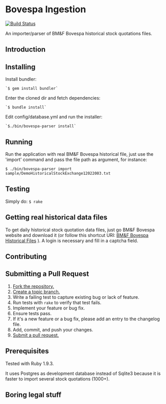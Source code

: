 
Bovespa Ingestion
=============
[![Build Status](https://travis-ci.org/seixasfelipe/bovespa-ingestion.png?branch=master)](https://travis-ci.org/seixasfelipe/bovespa-ingestion)

An importer/parser of BM&F Bovespa historical stock quotations files.

Introduction
------------

Installing
----------

Install bundler:

	`$ gem install bundler`

Enter the cloned dir and fetch dependencies:

	`$ bundle install`

Edit config/database.yml and run the installer:

    `$./bin/bovespa-parser install`

Running
-------

Run the application with real BM&F Bovespa historical file, just use the 'import' command and pass the file path as argument, for instance:

  `$ ./bin/bovespa-parser import sample/DemoHistoricalStockExchange12022003.txt`
	
Testing
-------

Simply do:
  `$ rake`

Getting real historical data files
----------------------------------

To get daily historical stock quotation data files, just go BM&F Bovespa website and download it (or follow this shortcut URI: [BM&F Bovespa Historical Files](http://www.bmfbovespa.com.br/shared/iframe.aspx?idioma=pt-br&url=http://www.bmfbovespa.com.br/pt-br/cotacoes-historicas/FormSeriesHistoricas.asp) ). A login is necessary and fill in a captcha field.

Contributing
------------

## Submitting a Pull Request

1. [Fork the repository.][fork]
2. [Create a topic branch.][branch]
3. Write a failing test to capture existing bug or lack of feature.
4. Run tests with `rake` to verify that test fails.
5. Implement your feature or bug fix.
6. Ensure tests pass.
7. If it's a new feature or a bug fix, please add an entry to the changelog file.
8. Add, commit, and push your changes.
9. [Submit a pull request.][pr]

[fork]: https://help.github.com/articles/fork-a-repo
[branch]: http://learn.github.com/p/branching.html
[pr]: https://help.github.com/articles/using-pull-requests

Prerequisites
-------------

Tested with Ruby 1.9.3.

It uses Postgres as development database instead of Sqlite3 because it is faster to import several stock quotations (1000+).


Boring legal stuff
------------------